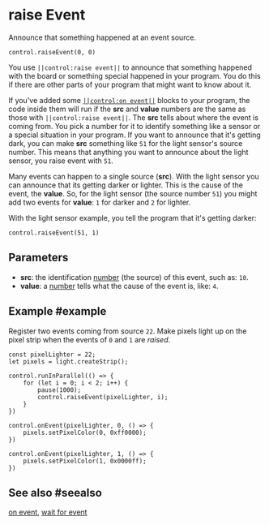# raise Event

Announce that something happened at an event source.

```sig
control.raiseEvent(0, 0)
```
You use ``||control:raise event||`` to announce that something happened with the board or something special
happened in your program. You do this if there are other parts of your program that might want
to know about it.

If you've added some [``||control:on event||``](/reference/control/on-event) blocks to your program,
the code inside them will run if the **src** and **value** numbers are the same as those with
``||control:raise event||``. The **src** tells about where the event is coming from. You pick a number
for it to identify something like a sensor or a special situation in your program. If you want
to announce that it's getting dark, you can make **src** something like `51` for the light sensor's
source number. This means that anything you want to announce about the light sensor, you raise
event with `51`.

Many events can happen to a single source (**src**). With the light sensor you can announce that
its getting darker or lighter. This is the cause of the event, the **value**. So, for the light
sensor (the source number `51`) you might add two events for **value**: `1` for darker and `2` for lighter.

With the light sensor example, you tell the program that it's getting darker:

```block
control.raiseEvent(51, 1)
```

## Parameters

* **src**: the identification [number](/types/number) (the source) of this event, such as: `10`.
* **value**: a [number](/types/number) tells what the cause of the event is, like: `4`.

## Example #example

Register two events coming from source `22`. Make pixels light up on the pixel strip when
the events of `0` and `1` are _raised_.

```blocks
const pixelLighter = 22;
let pixels = light.createStrip();

control.runInParallel(() => {
    for (let i = 0; i < 2; i++) {
        pause(1000);
        control.raiseEvent(pixelLighter, i);
    }
})

control.onEvent(pixelLighter, 0, () => {
    pixels.setPixelColor(0, 0xff0000);
})

control.onEvent(pixelLighter, 1, () => {
    pixels.setPixelColor(1, 0x0000ff);
})
```

## See also #seealso

[on event](/libs/base/docs/reference/control/on-event.md), [wait for event](/libs/base/docs/reference/control/wait-for-event.md)
